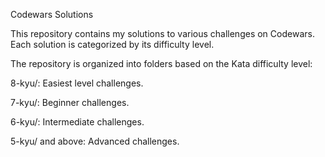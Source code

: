 Codewars Solutions

This repository contains my solutions to various challenges on Codewars. Each solution is categorized by its difficulty level.

The repository is organized into folders based on the Kata difficulty level:

8-kyu/: Easiest level challenges.

7-kyu/: Beginner challenges.

6-kyu/: Intermediate challenges.

5-kyu/ and above: Advanced challenges.
